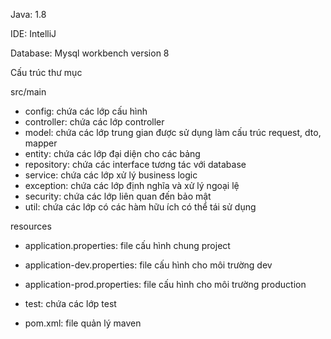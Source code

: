 Java: 1.8

IDE: IntelliJ

Database: Mysql workbench version 8


Cấu trúc thư mục 

src/main

* config: chứa các lớp cấu hình
* controller: chứa các lớp controller
* model: chứa các lớp trung gian được sử dụng làm cấu trúc request, dto, mapper
* entity: chứa các lớp đại diện cho các bảng
* repository: chứa các interface tương tác với database
* service: chứa các lớp xử lý business logic
* exception: chứa các lớp định nghĩa và xử lý ngoại lệ
* security: chứa các lớp liên quan đến bảo mật
* util: chứa các lớp có các hàm hữu ích có thể tái sử dụng

resources

* application.properties: file cấu hình chung project

* application-dev.properties: file cấu hình cho môi trường dev

* application-prod.properties: file cấu hình cho môi trường production

* test: chứa các lớp test

* pom.xml: file quản lý maven
